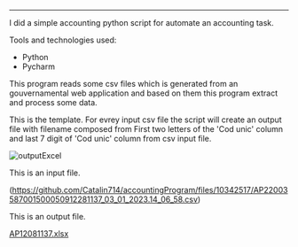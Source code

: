 ****

I did a simple accounting python script for automate an accounting task.

Tools and technologies used:

- Python
- Pycharm


This program reads some csv files which is generated from an gouvernamental web application and based on them this program extract and process some data.

This is the template. For evrey input csv file the script will create an output file with filename composed from First two letters of the 'Cod unic' column and last 7 digit of 'Cod unic' column from csv input file.

![outputExcel](https://user-images.githubusercontent.com/57073167/210366638-8633345a-f755-48c5-a910-13ea7f2e36fb.png)



This is an input file.

(https://github.com/Catalin714/accountingProgram/files/10342517/AP22003587001500050912281137_03_01_2023.14_06_58.csv)

This is an output file.

[AP12081137.xlsx](https://github.com/Catalin714/accountingProgram/files/10342525/AP12081137.xlsx)
